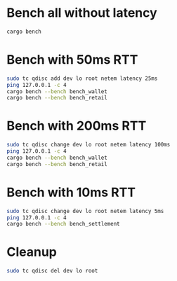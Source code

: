 # Bench all without latency
```bash
cargo bench
```

# Bench with 50ms RTT
```bash
sudo tc qdisc add dev lo root netem latency 25ms
ping 127.0.0.1 -c 4
cargo bench --bench bench_wallet
cargo bench --bench bench_retail
```

# Bench with 200ms RTT
```bash
sudo tc qdisc change dev lo root netem latency 100ms
ping 127.0.0.1 -c 4
cargo bench --bench bench_wallet
cargo bench --bench bench_retail
```

# Bench with 10ms RTT
```bash
sudo tc qdisc change dev lo root netem latency 5ms
ping 127.0.0.1 -c 4
cargo bench --bench bench_settlement
```

# Cleanup
```bash
sudo tc qdisc del dev lo root
```